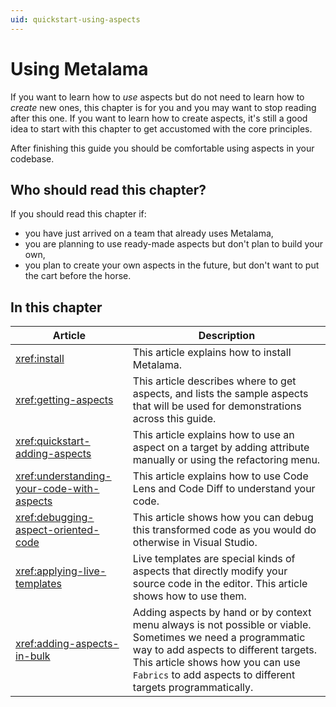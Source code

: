 ```yaml
---
uid: quickstart-using-aspects
---
```


# Using Metalama

If you want to learn how to _use_ aspects but do not need to learn how to _create_ new ones, this chapter is for you and you may want to stop reading after this one. If you want to learn how to create aspects, it's still a good idea to start with this chapter to get accustomed with the core principles.

After finishing this guide you should be comfortable using aspects in your codebase.

## Who should read this chapter?

If you should read this chapter if:

* you have just arrived on a team that already uses Metalama,
* you are planning to use ready-made aspects but don't plan to build your own,
* you plan to create your own aspects in the future, but don't want to put the cart before the horse.


## In this chapter

|Article | Description
|--------|-------------
|<xref:install> | This article explains how to install Metalama. 
|<xref:getting-aspects> | This article describes where to get aspects, and lists the sample aspects that will be used for demonstrations across this guide.
|<xref:quickstart-adding-aspects> | This article explains how to use an aspect on a target by adding attribute manually or using the refactoring menu.
|<xref:understanding-your-code-with-aspects>| This article explains how to use Code Lens and Code Diff to understand your code.
|<xref:debugging-aspect-oriented-code> | This article shows how you can debug this transformed code as you would do otherwise in Visual Studio.
|<xref:applying-live-templates> | Live templates are special kinds of aspects that directly modify your source code in the editor. This article shows how to use them.
|<xref:adding-aspects-in-bulk>| Adding aspects by hand or by context menu always is not possible or viable. Sometimes we need a programmatic way to add aspects to different targets. This article shows how you can use `Fabrics` to add aspects to different targets programmatically.

